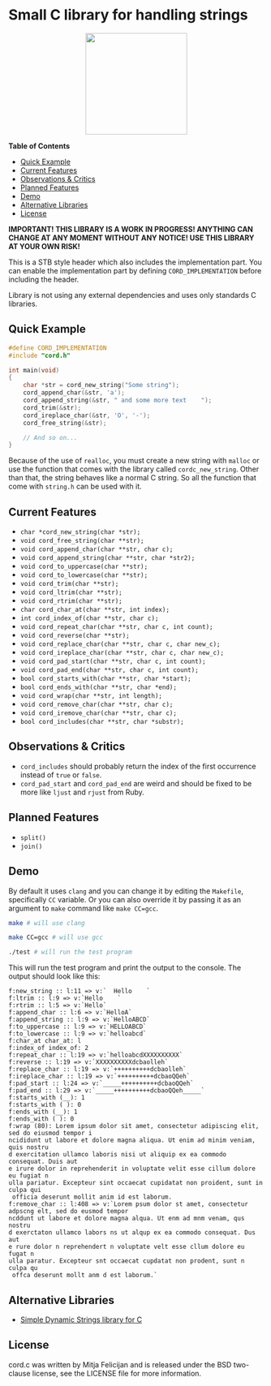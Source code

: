 # Small C library for handling strings

<p align="center">
<img src="https://user-images.githubusercontent.com/296714/210154188-5e45d4cd-f2e9-492e-acf4-6c9978d855d2.png" height="200">
</p>

**Table of Contents**

- [Quick Example](#quick-example)
- [Current Features](#current-features)
- [Observations \& Critics](#observations--critics)
- [Planned Features](#planned-features)
- [Demo](#demo)
- [Alternative Libraries](#alternative-libraries)
- [License](#license)


**IMPORTANT! THIS LIBRARY IS A WORK IN PROGRESS! ANYTHING CAN CHANGE AT ANY MOMENT WITHOUT ANY NOTICE! USE THIS LIBRARY AT YOUR OWN RISK!**

This is a STB style header which also includes the implementation part. You can enable the implementation part by defining `CORD_IMPLEMENTATION` before including the header.

Library is not using any external dependencies and uses only standards C libraries.

## Quick Example

```c
#define CORD_IMPLEMENTATION
#include "cord.h"

int main(void)
{
    char *str = cord_new_string("Some string");
    cord_append_char(&str, 'a');
    cord_append_string(&str, " and some more text    ");
    cord_trim(&str);
    cord_ireplace_char(&str, 'O', '-');
    cord_free_string(&str);

    // And so on...
}
```

Because of the use of `realloc`, you must create a new string with `malloc` or use the function that comes with the library called `cordc_new_string`. Other than that, the string behaves like a normal C string. So all the function that come with `string.h` can be used with it.

## Current Features

- `char *cord_new_string(char *str);`
- `void cord_free_string(char **str);`
- `void cord_append_char(char **str, char c);`
- `void cord_append_string(char **str, char *str2);`
- `void cord_to_uppercase(char **str);`
- `void cord_to_lowercase(char **str);`
- `void cord_trim(char **str);`
- `void cord_ltrim(char **str);`
- `void cord_rtrim(char **str);`
- `char cord_char_at(char **str, int index);`
- `int cord_index_of(char **str, char c);`
- `void cord_repeat_char(char **str, char c, int count);`
- `void cord_reverse(char **str);`
- `void cord_replace_char(char **str, char c, char new_c);`
- `void cord_ireplace_char(char **str, char c, char new_c);`
- `void cord_pad_start(char **str, char c, int count);`
- `void cord_pad_end(char **str, char c, int count);`
- `bool cord_starts_with(char **str, char *start);`
- `bool cord_ends_with(char **str, char *end);`
- `void cord_wrap(char **str, int length);`
- `void cord_remove_char(char **str, char c);`
- `void cord_iremove_char(char **str, char c);`
- `bool cord_includes(char **str, char *substr);`

## Observations & Critics

- `cord_includes` should probably return the index of the first occurrence instead of `true` or `false`.
- `cord_pad_start` and `cord_pad_end` are weird and should be fixed to be more like `ljust` and `rjust` from Ruby.

## Planned Features

- `split()`
- `join()`

## Demo

By default it uses `clang` and you can change it by editing the `Makefile`, specifically `CC` variable. Or you can also override it by passing it as an argument to `make` command like `make CC=gcc`.

```sh
make # will use clang

make CC=gcc # will use gcc

./test # will run the test program
```

This will run the test program and print the output to the console. The output should look like this:

```text
f:new_string :: l:11 => v:`  Hello    `
f:ltrim :: l:9 => v:`Hello    `
f:rtrim :: l:5 => v:`Hello`
f:append_char :: l:6 => v:`HelloA`
f:append_string :: l:9 => v:`HelloABCD`
f:to_uppercase :: l:9 => v:`HELLOABCD`
f:to_lowercase :: l:9 => v:`helloabcd`
f:char_at char_at: l
f:index_of index_of: 2
f:repeat_char :: l:19 => v:`helloabcdXXXXXXXXXX`
f:reverse :: l:19 => v:`XXXXXXXXXXdcbaolleh`
f:replace_char :: l:19 => v:`++++++++++dcbaolleh`
f:ireplace_char :: l:19 => v:`++++++++++dcbaoQQeh`
f:pad_start :: l:24 => v:`_____++++++++++dcbaoQQeh`
f:pad_end :: l:29 => v:`_____++++++++++dcbaoQQeh_____`
f:starts_with (__): 1
f:starts_with ( ): 0
f:ends_with (__): 1
f:ends_with ( ): 0
f:wrap (80): Lorem ipsum dolor sit amet, consectetur adipiscing elit, sed do eiusmod tempor i
ncididunt ut labore et dolore magna aliqua. Ut enim ad minim veniam, quis nostru
d exercitation ullamco laboris nisi ut aliquip ex ea commodo consequat. Duis aut
e irure dolor in reprehenderit in voluptate velit esse cillum dolore eu fugiat n
ulla pariatur. Excepteur sint occaecat cupidatat non proident, sunt in culpa qui
 officia deserunt mollit anim id est laborum.
f:remove_char :: l:408 => v:`Lorem psum dolor st amet, consectetur adpscng elt, sed do eusmod tempor 
ncddunt ut labore et dolore magna alqua. Ut enm ad mnm venam, qus nostru
d exerctaton ullamco labors ns ut alqup ex ea commodo consequat. Dus aut
e rure dolor n reprehendert n voluptate velt esse cllum dolore eu fugat n
ulla paratur. Excepteur snt occaecat cupdatat non prodent, sunt n culpa qu
 offca deserunt mollt anm d est laborum.`
```

## Alternative Libraries

- [Simple Dynamic Strings library for C](https://github.com/antirez/sds)

## License

cord.c was written by Mitja Felicijan and is released under the BSD two-clause license, see the LICENSE file for more information.
